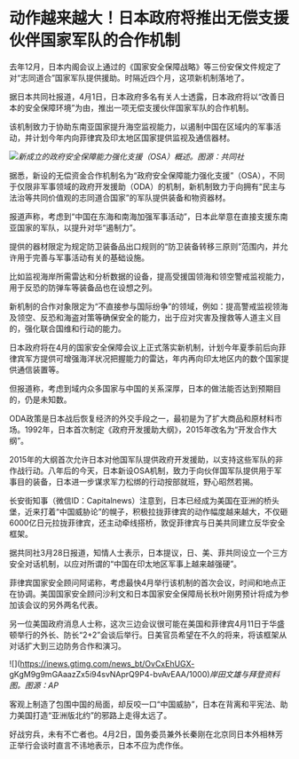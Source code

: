 # 动作越来越大！日本政府将推出无偿支援伙伴国家军队的合作机制

去年12月，日本内阁会议上通过的《国家安全保障战略》等三份安保文件规定了对“志同道合”国家军队提供援助。时隔近四个月，这项新机制落地了。

据日本共同社报道，4月1日，日本政府多名有关人士透露，日本政府将以“改善日本的安全保障环境”为由，推出一项无偿支援伙伴国家军队的合作机制。

该机制致力于协助东南亚国家提升海空监视能力，以遏制中国在区域内的军事活动，并计划今年内向菲律宾及印太地区国家提供监视及通信器材。

![](https://inews.gtimg.com/news_bt/OKYqZJh8GvE6XoQhiszH3T9NShaRgkF7Gd0MDRC7PpAkYAA/1000)_新成立的政府安全保障能力强化支援（OSA）概述。图源：共同社_

据悉，新设的无偿资金合作机制名为“政府安全保障能力强化支援”（OSA），不同于仅限非军事领域的政府开发援助（ODA）的机制，新机制致力于向拥有“民主与法治等共同价值观的志同道合国家”的军队提供装备和物资器材。

报道声称，考虑到“中国在东海和南海加强军事活动”，日本此举意在直接支援东南亚国家的军队，以提升对华“遏制力”。

提供的器材限定为规定防卫装备品出口规则的“防卫装备转移三原则”范围内，并允许用于完善与军事活动有关的基础设施。

比如监视海岸所需雷达和分析数据的设备，提高受援国领海和领空警戒监视能力，用于反恐的防弹车等装备品也在设想之列。

新机制的合作对象限定为“不直接参与国际纷争”的领域，例如：提高警戒监视领海及领空、反恐和海盗对策等确保安全的能力，出于应对灾害及搜救等人道主义目的，强化联合国维和行动的能力。

日本政府将在4月的国家安全保障会议上正式落实新机制，计划今年夏季前后向菲律宾军方提供可增强海洋状况把握能力的雷达，年内再向印太地区内的数个国家提供通信装置等。

但报道称，考虑到域内众多国家与中国的关系深厚，日本的做法能否达到预期目的，仍是未知数。

ODA政策是日本战后恢复经济的外交手段之一，最初是为了扩大商品和原材料市场。1992年，日本首次制定《政府开发援助大纲》，2015年改名为“开发合作大纲”。

2015年的大纲首次允许日本对他国军队提供政府开发援助，以支持这些军队的非作战行动。八年后的今天，日本新设OSA机制，致力于向伙伴国军队提供用于军事目的装备，日本进一步谋求军力松绑的行动按部就班，野心昭然若揭。

长安街知事（微信ID：Capitalnews）注意到，日本已经成为美国在亚洲的桥头堡，近来打着“中国威胁论”的幌子，积极拉拢菲律宾的动作幅度越来越大，不仅砸6000亿日元拉拢菲律宾，还主动牵线搭桥，敦促菲律宾与日美共同建立反华安全框架。

据共同社3月28日报道，知情人士表示，日本提议，日、美、菲共同设立一个三方安全对话机制，以应对所谓的“中国在印太地区军事上越来越强硬”。

菲律宾国家安全顾问阿诺称，考虑最快4月举行该机制的首次会议，时间和地点正在协调。美国国家安全顾问沙利文和日本国家安全保障局长秋叶刚男预计将成为参加该会议的另外两名代表。

另一位美国政府消息人士称，这次三边会议很可能在美国和菲律宾4月11日于华盛顿举行的外长、防长“2+2”会谈后举行。日美官员希望在不久的将来，将该框架从对话扩大到三边防务合作和演习。

![](https://inews.gtimg.com/news_bt/OvCxEhUGX-
gKgM9g9mGAaazZx5i94svNAprQ9P4-bvAvEAA/1000)_岸田文雄与拜登资料图。图源：AP_

客观上制造了包围中国的局面，却反咬一口“中国威胁”，日本在背离和平宪法、助力美国打造“亚洲版北约”的邪路上走得太远了。

好战穷兵，未有不亡者也。4月2日，国务委员兼外长秦刚在北京同日本外相林芳正举行会谈时直言不讳地表示，日本不应为虎作伥。

